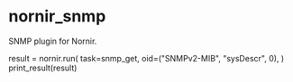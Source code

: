 # nornir_snmp

SNMP plugin for Nornir.


result = nornir.run(
    task=snmp_get, 
    oid=("SNMPv2-MIB", "sysDescr", 0),
)
print_result(result)
